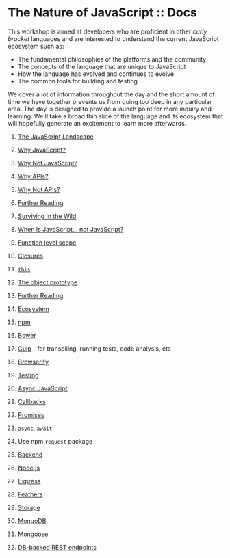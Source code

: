 The Nature of JavaScript :: Docs
=======================================

This workshop is aimed at developers who are proficient in other _curly bracket_ languages and are interested to understand the current JavaScript ecosystem such as:

* The fundamental philosophies of the platforms and the community
* The concepts of the language that are unique to JavaScript
* How the language has evolved and continues to evolve
* The common tools for building and testing 

We cover a lot of information throughout the day and the short amount of time we have together prevents us from going too deep in any particular area. The day is designed to provide a launch point for more inquiry and learning. We'll take a broad thin slice of the language and its ecosystem that will hopefully generate an excitement to learn more afterwards.

1. [ The JavaScript Landscape ](workshop/landscape.md)
  1. [Why JavaScript?]( workshop/landscape.md#why-javascript )
  2. [Why Not JavaScript?]( workshop/landscape.md#why-not-javascript )
  3. [Why APIs?]( workshop/landscape.md#why-apis )
  4. [Why Not APIs?]( workshop/landscape.md#why-not-apis )
  5. [Further Reading]( workshop/landscape.md#further-reading )

2. [ Surviving in the Wild ](workshop/surviving.md)
  1. [When is JavaScript... not JavaScript?](workshop/surviving.md#when-is-javascript-not-javascript)
  2. [Function level scope](workshop/surviving.md#function-level-scope)
  3. [Closures](workshop/surviving.md#closures)
  4. [`this`](workshop/surviving.md#this)
  5. [The object prototype](workshop/surviving.md#the-object-prototype)
  7. [Further Reading](workshop/surviving.md#further-reading)

3. [ Ecosystem ](workshop/ecosystem.md)
  1. [npm](workshop/ecosystem.md#npm)
  2. [Bower](workshop/ecosystem.md#bower)
  3. [Gulp](workshop/ecosystem.md#gulp) - for transpiling, running tests, code analysis, etc
  4. [Browserify](workshop/ecosystem.md#browserify)
  5. [Testing](workshop/ecosystem.md#testing)

4. [ Async JavaScript ](workshop/async.md)
  1. [Callbacks](workshop/async.md#callbacks)
  2. [Promises](workshop/async.md#promises)
  3. [`async`, `await`](workshop/async.md#async-await)
  5. Use npm `request` package

5. [ Backend ](workshop/backend.md)
  1. [Node.js](workshop/backend.md#nodejs)
  2. [Express](workshop/backend.md#express)
  3. [Feathers](workshop/backend.md#feathers)

6. [ Storage ](workshop/storage.md)
  1. [MongoDB](workshop/storage.md#mongodb)
  2. [Mongoose](workshop/storage.md#mongoose)
  3. [DB-backed REST endpoints](workshop/storage.md#database-backed-endpoints)

